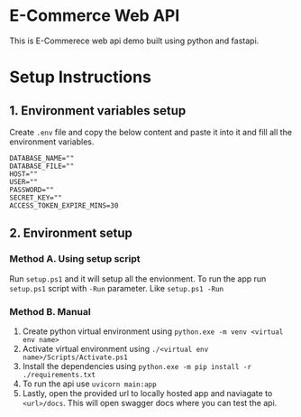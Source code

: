 # E-Commerce Web API
This is E-Commerece web api demo built using python and fastapi.
# Setup Instructions
## 1. Environment variables setup
Create `.env` file and copy the below content and paste it into it and fill all the environment variables.
```
DATABASE_NAME=""
DATABASE_FILE=""
HOST=""
USER=""
PASSWORD=""
SECRET_KEY=""
ACCESS_TOKEN_EXPIRE_MINS=30
```
## 2. Environment setup
### Method A. Using setup script
Run `setup.ps1` and it will setup all the envionment.
To run the app run `setup.ps1` script with `-Run` parameter. Like `setup.ps1 -Run`
### Method B. Manual
1. Create python virtual environment using `python.exe -m venv <virtual env name>`
2. Activate virtual environment using `./<virtual env name>/Scripts/Activate.ps1`
3. Install the dependencies using `python.exe -m pip install -r ./requirements.txt`
4. To run the api use `uvicorn main:app`
5. Lastly, open the provided url to locally hosted app and naviagate to `<url>/docs`. This will open swagger docs where you can test the api.